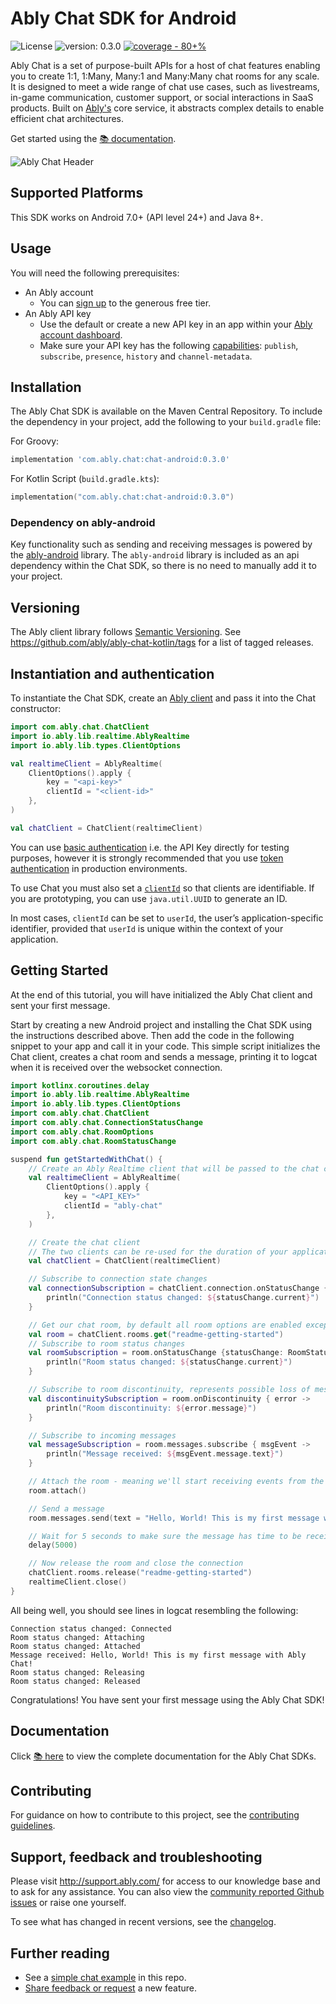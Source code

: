 # Ably Chat SDK for Android

<p style="text-align: left">
    <img src="https://badgen.net/github/license/3scale/saas-operator" alt="License" />
    <img src="https://img.shields.io/badge/version-0.3.0-2ea44f" alt="version: 0.3.0" />
    <a href="https://github.com/ably/ably-chat-kotlin/actions/workflows/coverage.yml"><img src="https://img.shields.io/static/v1?label=coverage&message=80%2B%25&color=2ea44f" alt="coverage - 80+%"></a>
</p>

Ably Chat is a set of purpose-built APIs for a host of chat features enabling you to create 1:1, 1:Many, Many:1 and Many:Many chat rooms for
any scale. It is designed to meet a wide range of chat use cases, such as livestreams, in-game communication, customer support, or social
interactions in SaaS products. Built on [Ably's](https://ably.com/) core service, it abstracts complex details to enable efficient chat
architectures.

Get started using the [📚 documentation](https://ably.com/docs/products/chat).

![Ably Chat Header](/images/ably-chat-github-header.png)

## Supported Platforms

This SDK works on Android 7.0+ (API level 24+) and Java 8+.

## Usage

You will need the following prerequisites:

- An Ably account
  - You can [sign up](https://ably.com/signup) to the generous free tier.
- An Ably API key
  - Use the default or create a new API key in an app within
    your [Ably account dashboard](https://ably.com/dashboard).
  - Make sure your API key has the
    following [capabilities](https://ably.com/docs/auth/capabilities): `publish`, `subscribe`, `presence`, `history` and
    `channel-metadata`.

## Installation

The Ably Chat SDK is available on the Maven Central Repository. To include the dependency in your project, add the following to your `build.gradle` file:

For Groovy:

```groovy
implementation 'com.ably.chat:chat-android:0.3.0'
```

For Kotlin Script (`build.gradle.kts`):

```kotlin
implementation("com.ably.chat:chat-android:0.3.0")
```

### Dependency on ably-android

Key functionality such as sending and receiving messages is powered by the [ably-android](https://github.com/ably/ably-java) library.
The `ably-android` library is included as an api dependency within the Chat SDK, so there is no need to manually add it to your project.

## Versioning

The Ably client library follows [Semantic Versioning](http://semver.org/). See https://github.com/ably/ably-chat-kotlin/tags for a list of
tagged releases.

## Instantiation and authentication

To instantiate the Chat SDK, create an [Ably client](https://ably.com/docs/getting-started/setup) and pass it into the
Chat constructor:

```kotlin
import com.ably.chat.ChatClient
import io.ably.lib.realtime.AblyRealtime
import io.ably.lib.types.ClientOptions

val realtimeClient = AblyRealtime(
    ClientOptions().apply {
        key = "<api-key>"
        clientId = "<client-id>"
    },
)

val chatClient = ChatClient(realtimeClient)
```

You can use [basic authentication](https://ably.com/docs/auth/basic) i.e. the API Key directly for testing purposes,
however it is strongly recommended that you use [token authentication](https://ably.com/docs/auth/token) in production
environments.

To use Chat you must also set a [`clientId`](https://ably.com/docs/auth/identified-clients) so that clients are
identifiable. If you are prototyping, you can use `java.util.UUID` to generate an ID.

In most cases, `clientId` can be set to `userId`, the user’s application-specific identifier, provided that `userId`
is unique within the context of your application.

## Getting Started

At the end of this tutorial, you will have initialized the Ably Chat client and sent your first message.

Start by creating a new Android project and installing the Chat SDK using the instructions described above. Then add the code in the following snippet
to your app and call it in your code. This simple script initializes the Chat client, creates a chat room and sends a message, printing it to logcat when it is received over the websocket connection.

```kotlin
import kotlinx.coroutines.delay
import io.ably.lib.realtime.AblyRealtime
import io.ably.lib.types.ClientOptions
import com.ably.chat.ChatClient
import com.ably.chat.ConnectionStatusChange
import com.ably.chat.RoomOptions
import com.ably.chat.RoomStatusChange

suspend fun getStartedWithChat() {
    // Create an Ably Realtime client that will be passed to the chat client
    val realtimeClient = AblyRealtime(
        ClientOptions().apply {
            key = "<API_KEY>"
            clientId = "ably-chat"
        },
    )

    // Create the chat client
    // The two clients can be re-used for the duration of your application.
    val chatClient = ChatClient(realtimeClient)

    // Subscribe to connection state changes
    val connectionSubscription = chatClient.connection.onStatusChange { statusChange: ConnectionStatusChange ->
        println("Connection status changed: ${statusChange.current}")
    }

    // Get our chat room, by default all room options are enabled except for occupancy events
    val room = chatClient.rooms.get("readme-getting-started")
    // Subscribe to room status changes
    val roomSubscription = room.onStatusChange {statusChange: RoomStatusChange ->
        println("Room status changed: ${statusChange.current}")
    }

    // Subscribe to room discontinuity, represents possible loss of messages after reconnection
    val discontinuitySubscription = room.onDiscontinuity { error ->
        println("Room discontinuity: ${error.message}")
    }

    // Subscribe to incoming messages
    val messageSubscription = room.messages.subscribe { msgEvent ->
        println("Message received: ${msgEvent.message.text}")
    }

    // Attach the room - meaning we'll start receiving events from the server
    room.attach()

    // Send a message
    room.messages.send(text = "Hello, World! This is my first message with Ably Chat!")

    // Wait for 5 seconds to make sure the message has time to be received.
    delay(5000)

    // Now release the room and close the connection
    chatClient.rooms.release("readme-getting-started")
    realtimeClient.close()
}
```

All being well, you should see lines in logcat resembling the following:

```
Connection status changed: Connected
Room status changed: Attaching
Room status changed: Attached
Message received: Hello, World! This is my first message with Ably Chat!
Room status changed: Releasing
Room status changed: Released
```

Congratulations! You have sent your first message using the Ably Chat SDK!

## Documentation

Click [📚 here](https://ably.com/docs/products/chat) to view the complete documentation for the Ably Chat SDKs.

## Contributing

For guidance on how to contribute to this project, see the [contributing guidelines](CONTRIBUTING.md).

## Support, feedback and troubleshooting

Please visit http://support.ably.com/ for access to our knowledge base and to ask for any assistance. You can also view
the [community reported Github issues](https://github.com/ably/ably-chat-kotlin/issues) or raise one yourself.

To see what has changed in recent versions, see the [changelog](CHANGELOG.md).

## Further reading

- See a [simple chat example](/example/) in this repo.
- [Share feedback or request](https://forms.gle/mBw9M53NYuCBLFpMA) a new feature.

